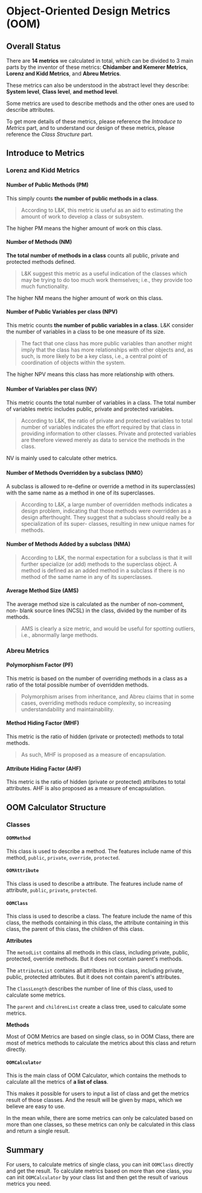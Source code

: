 # Object-Oriented Design Metrics (OOM)

## Overall Status

There are **14 metrics** we calculated in total, which can be divided to 3 main parts by the inventor of these metrics: **Chidamber and Kemerer Metrics**, **Lorenz and Kidd Metrics**, and **Abreu Metrics**. 

These metrics can also be understood in the abstract level they describe: **System level**, **Class level**, **and method level**. 

Some metrics are used to describe methods and the other ones are used to describe attributes. 

To get more details of these metrics, please reference the *Introduce to Metrics* part, and to understand our design of these metrics, please reference the *Class Structure* part. 

## Introduce to Metrics

### Lorenz and Kidd Metrics

#### Number of Public Methods (PM)

This simply counts **the number of public methods in a class**. 

> According to L&K, this metric is useful as an aid to estimating the amount of work to develop a class or subsystem. 

The higher PM means the higher amount of work on this class. 

#### Number of Methods (NM)

**The total number of methods in a class** counts all public, private and protected methods defined. 

> L&K suggest this metric as a useful indication of the classes which may be trying to do too much work themselves; i.e., they provide too much functionality.

The higher NM means the higher amount of work on this class. 

#### Number of Public Variables per class (NPV)

This metric counts **the number of public variables in a class**. L&K consider the number of variables in a class to be one measure of its size. 

> The fact that one class has more public variables than another might imply that the class has more relationships with other objects and, as such, is more likely to be a key class, i.e., a central point of coordination of objects within the system. 

The higher NPV means this class has more relationship with others. 

#### Number of Variables per class (NV）

This metric counts the total number of variables in a class. The total number of variables metric includes public, private and protected variables. 

> According to L&K, the ratio of private and protected variables to total number of variables indicates the effort required by that class in providing information to other classes. Private and protected variables are therefore viewed merely as data to service the methods in the class. 

NV is mainly used to calculate other metrics. 

#### Number of Methods Overridden by a subclass (NMO）

A subclass is allowed to re-define or override a method in its superclass(es) with the same name as a method in one of its superclasses. 

> According to L&K, a large number of overridden methods indicates a design problem, indicating that those methods were overridden as a design afterthought. They suggest that a subclass should really be a specialization of its super- classes, resulting in new unique names for methods. 

#### Number of Methods Added by a subclass (NMA)

> According to L&K, the normal expectation for a subclass is that it will further specialize (or add) methods to the superclass object. A method is defined as an added method in a subclass if there is no method of the same name in any of its superclasses.

#### Average Method Size (AMS)

The average method size is calculated as the number of non-comment, non- blank source lines (NCSL) in the class, divided by the number of its methods. 

> AMS is clearly a size metric, and would be useful for spotting outliers, i.e., abnormally large methods.

### Abreu Metrics

#### Polymorphism Factor (PF)

This metric is based on the number of overriding methods in a class as a ratio of the total possible number of overridden methods. 

> Polymorphism arises from inheritance, and Abreu claims that in some cases, overriding methods reduce complexity, so increasing understandability and maintainability.

#### Method Hiding Factor (MHF)

This metric is the ratio of hidden (private or protected) methods to total methods. 

> As such, MHF is proposed as a measure of encapsulation.

#### Attribute Hiding Factor (AHF)

This metric is the ratio of hidden (private or protected) attributes to total attributes. AHF is also proposed as a measure of encapsulation. 

## OOM Calculator Structure

### Classes

#### `OOMMethod`

This class is used to describe a method. The features include name of this method, `public`, `private`, `override`, `protected`. 

#### `OOMAttribute`

This class is used to describe a attribute. The features include name of attribute, `public`, `private`, `protected`. 

#### `OOMClass`

This class is used to describe a class. The feature include the name of this class, the methods containing in this class, the attribute containing in this class, the parent of this class, the children of this class. 

**Attributes**

The `metodList` contains all methods in this class, including private, public, protected, override methods. But it does not contain parent's methods. 

The `attributeList` contains all attributes in this class, including private, public, protected attributes. But it does not contain parent's attributes. 

The `ClassLength` describes the number of line of this class, used to calculate some metrics. 

The `parent` and `childrenList` create a class tree, used to calculate some metrics. 

**Methods**

Most of OOM Metrics are based on single class, so in OOM Class, there are most of metrics methods to calculate the metrics about this class and return directly. 

#### `OOMCalculator`

This is the main class of OOM Calculator, which contains the methods to calculate all the metrics of **a list of class**. 

This makes it possible for users to input a list of class and get the metrics result of those classes. And the result will be given by maps, which we believe are easy to use. 

In the mean while, there are some metrics can only be calculated based on more than one classes, so these metrics can only be calculated in this class and return a single result. 

## Summary

For users, to calculate metrics of single class, you can init `OOMClass` directly and get the result. To calculate metrics based on more than one class, you can init `OOMCalculator` by your class list and then get the result of various metrics you need. 